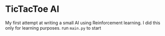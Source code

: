 # TicTacToe AI
My first attempt at writing a small AI using Reinforcement learning.
I did this only for learning purposes.
run `main.py` to start